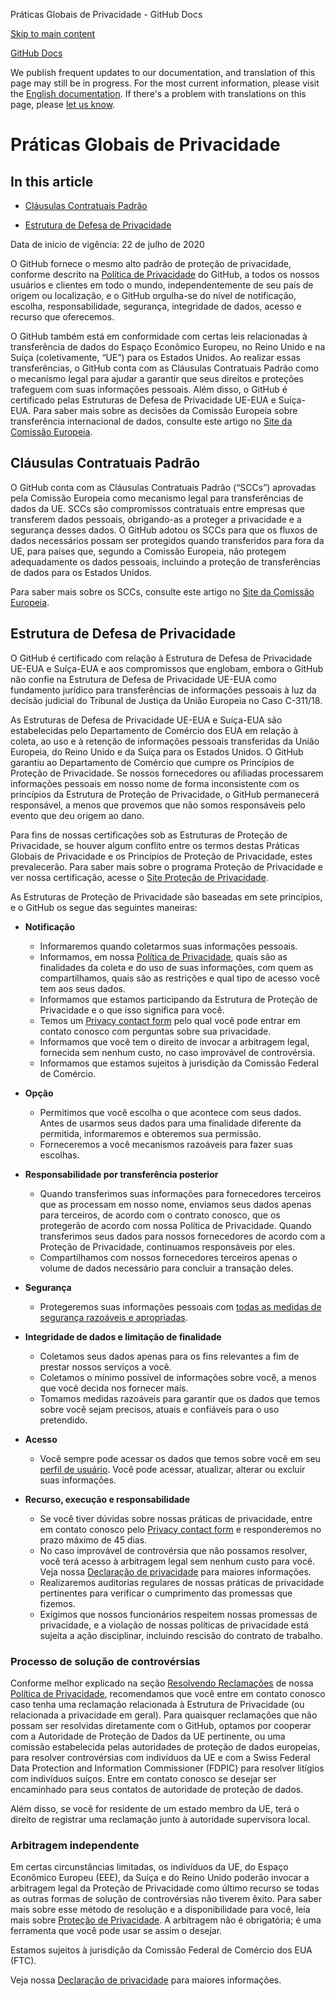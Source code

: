 Práticas Globais de Privacidade - GitHub Docs

[Skip to main content](#main-content)

[](/pt)[GitHub Docs](/pt)

We publish frequent updates to our documentation, and translation of this page may still be in progress. For the most current information, please visit the [English documentation](/en). If there's a problem with translations on this page, please [let us know](https://github.com/contact?form[subject]=translation%20issue%20on%20docs.github.com&form[comments]=).

Práticas Globais de Privacidade
==========

In this article
----------

* [Cláusulas Contratuais Padrão](#cláusulas-contratuais-padrão)

* [Estrutura de Defesa de Privacidade](#estrutura-de-defesa-de-privacidade)

Data de início de vigência: 22 de julho de 2020

O GitHub fornece o mesmo alto padrão de proteção de privacidade, conforme descrito na [Política de Privacidade](/pt/github/site-policy/github-privacy-statement#githubs-global-privacy-practices) do GitHub, a todos os nossos usuários e clientes em todo o mundo, independentemente de seu país de origem ou localização, e o GitHub orgulha-se do nível de notificação, escolha, responsabilidade, segurança, integridade de dados, acesso e recurso que oferecemos.

O GitHub também está em conformidade com certas leis relacionadas à transferência de dados do Espaço Econômico Europeu, no Reino Unido e na Suíça (coletivamente, “UE”) para os Estados Unidos. Ao realizar essas transferências, o GitHub conta com as Cláusulas Contratuais Padrão como o mecanismo legal para ajudar a garantir que seus direitos e proteções trafeguem com suas informações pessoais. Além disso, o GitHub é certificado pelas Estruturas de Defesa de Privacidade UE-EUA e Suíça-EUA. Para saber mais sobre as decisões da Comissão Europeia sobre transferência internacional de dados, consulte este artigo no [Site da Comissão Europeia](https://ec.europa.eu/info/law/law-topic/data-protection/international-dimension-data-protection_en).

[](#cláusulas-contratuais-padrão)[]()Cláusulas Contratuais Padrão
----------

O GitHub conta com as Cláusulas Contratuais Padrão (“SCCs”) aprovadas pela Comissão Europeia como mecanismo legal para transferências de dados da UE. SCCs são compromissos contratuais entre empresas que transferem dados pessoais, obrigando-as a proteger a privacidade e a segurança desses dados. O GitHub adotou os SCCs para que os fluxos de dados necessários possam ser protegidos quando transferidos para fora da UE, para países que, segundo a Comissão Europeia, não protegem adequadamente os dados pessoais, incluindo a proteção de transferências de dados para os Estados Unidos.

Para saber mais sobre os SCCs, consulte este artigo no [Site da Comissão Europeia](https://ec.europa.eu/info/law/law-topic/data-protection/international-dimension-data-protection/standard-contractual-clauses-scc_en).

[](#estrutura-de-defesa-de-privacidade)[]()Estrutura de Defesa de Privacidade
----------

O GitHub é certificado com relação à Estrutura de Defesa de Privacidade UE-EUA e Suíça-EUA e aos compromissos que englobam, embora o GitHub não confie na Estrutura de Defesa de Privacidade UE-EUA como fundamento jurídico para transferências de informações pessoais à luz da decisão judicial do Tribunal de Justiça da União Europeia no Caso C-311/18.

As Estruturas de Defesa de Privacidade UE-EUA e Suíça-EUA são estabelecidas pelo Departamento de Comércio dos EUA em relação à coleta, ao uso e à retenção de informações pessoais transferidas da União Europeia, do Reino Unido e da Suíça para os Estados Unidos. O GitHub garantiu ao Departamento de Comércio que cumpre os Princípios de Proteção de Privacidade. Se nossos fornecedores ou afiliadas processarem informações pessoais em nosso nome de forma inconsistente com os princípios da Estrutura de Proteção de Privacidade, o GitHub permanecerá responsável, a menos que provemos que não somos responsáveis pelo evento que deu origem ao dano.

Para fins de nossas certificações sob as Estruturas de Proteção de Privacidade, se houver algum conflito entre os termos destas Práticas Globais de Privacidade e os Princípios de Proteção de Privacidade, estes prevalecerão. Para saber mais sobre o programa Proteção de Privacidade e ver nossa certificação, acesse o [Site Proteção de Privacidade](https://www.privacyshield.gov/).

As Estruturas de Proteção de Privacidade são baseadas em sete princípios, e o GitHub os segue das seguintes maneiras:

* **Notificação**
  * Informaremos quando coletarmos suas informações pessoais.
  * Informamos, em nossa [Política de Privacidade](/pt/articles/github-privacy-statement), quais são as finalidades da coleta e do uso de suas informações, com quem as compartilhamos, quais são as restrições e qual tipo de acesso você tem aos seus dados.
  * Informamos que estamos participando da Estrutura de Proteção de Privacidade e o que isso significa para você.
  * Temos um [Privacy contact form](https://github.com/contact/privacy) pelo qual você pode entrar em contato conosco com perguntas sobre sua privacidade.
  * Informamos que você tem o direito de invocar a arbitragem legal, fornecida sem nenhum custo, no caso improvável de controvérsia.
  * Informamos que estamos sujeitos à jurisdição da Comissão Federal de Comércio.

* **Opção**
  * Permitimos que você escolha o que acontece com seus dados. Antes de usarmos seus dados para uma finalidade diferente da permitida, informaremos e obteremos sua permissão.
  * Forneceremos a você mecanismos razoáveis para fazer suas escolhas.

* **Responsabilidade por transferência posterior**
  * Quando transferimos suas informações para fornecedores terceiros que as processam em nosso nome, enviamos seus dados apenas para terceiros, de acordo com o contrato conosco, que os protegerão de acordo com nossa Política de Privacidade. Quando transferimos seus dados para nossos fornecedores de acordo com a Proteção de Privacidade, continuamos responsáveis por eles.
  * Compartilhamos com nossos fornecedores terceiros apenas o volume de dados necessário para concluir a transação deles.

* **Segurança**
  * Protegeremos suas informações pessoais com [todas as medidas de segurança razoáveis e apropriadas](https://github.com/security).

* **Integridade de dados e limitação de finalidade**
  * Coletamos seus dados apenas para os fins relevantes a fim de prestar nossos serviços a você.
  * Coletamos o mínimo possível de informações sobre você, a menos que você decida nos fornecer mais.
  * Tomamos medidas razoáveis para garantir que os dados que temos sobre você sejam precisos, atuais e confiáveis para o uso pretendido.

* **Acesso**
  * Você sempre pode acessar os dados que temos sobre você em seu [perfil de usuário](https://github.com/settings/profile). Você pode acessar, atualizar, alterar ou excluir suas informações.

* **Recurso, execução e responsabilidade**
  * Se você tiver dúvidas sobre nossas práticas de privacidade, entre em contato conosco pelo [Privacy contact form](https://github.com/contact/privacy) e responderemos no prazo máximo de 45 dias.
  * No caso improvável de controvérsia que não possamos resolver, você terá acesso à arbitragem legal sem nenhum custo para você. Veja nossa [Declaração de privacidade](/pt/articles/github-privacy-statement) para maiores informações.
  * Realizaremos auditorias regulares de nossas práticas de privacidade pertinentes para verificar o cumprimento das promessas que fizemos.
  * Exigimos que nossos funcionários respeitem nossas promessas de privacidade, e a violação de nossas políticas de privacidade está sujeita a ação disciplinar, incluindo rescisão do contrato de trabalho.

### [](#processo-de-solução-de-controvérsias)[]()Processo de solução de controvérsias ###

Conforme melhor explicado na seção [Resolvendo Reclamações](/pt/github/site-policy/github-privacy-statement#resolving-complaints) de nossa [Política de Privacidade](/pt/github/site-policy/github-privacy-statement), recomendamos que você entre em contato conosco caso tenha uma reclamação relacionada à Estrutura de Privacidade (ou relacionada a privacidade em geral). Para quaisquer reclamações que não possam ser resolvidas diretamente com o GitHub, optamos por cooperar com a Autoridade de Proteção de Dados da UE pertinente, ou uma comissão estabelecida pelas autoridades de proteção de dados europeias, para resolver controvérsias com indivíduos da UE e com a Swiss Federal Data Protection and Information Commissioner (FDPIC) para resolver litígios com indivíduos suíços. Entre em contato conosco se desejar ser encaminhado para seus contatos de autoridade de proteção de dados.

Além disso, se você for residente de um estado membro da UE, terá o direito de registrar uma reclamação junto à autoridade supervisora local.

### [](#arbitragem-independente)[]()Arbitragem independente ###

Em certas circunstâncias limitadas, os indivíduos da UE, do Espaço Econômico Europeu (EEE), da Suíça e do Reino Unido poderão invocar a arbitragem legal da Proteção de Privacidade como último recurso se todas as outras formas de solução de controvérsias não tiverem êxito. Para saber mais sobre esse método de resolução e a disponibilidade para você, leia mais sobre [Proteção de Privacidade](https://www.privacyshield.gov/article?id=ANNEX-I-introduction). A arbitragem não é obrigatória; é uma ferramenta que você pode usar se assim o desejar.

Estamos sujeitos à jurisdição da Comissão Federal de Comércio dos EUA (FTC).

Veja nossa [Declaração de privacidade](/pt/articles/github-privacy-statement) para maiores informações.
